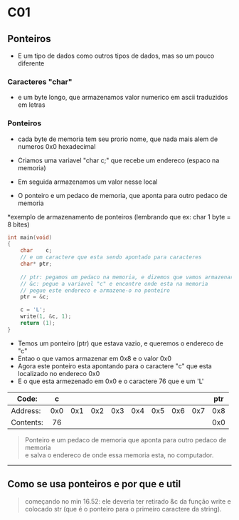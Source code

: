 # C01

## Ponteiros
- E um tipo de dados como outros tipos de dados, mas so um pouco diferente

### Caracteres "char"
- e um byte longo, que armazenamos valor numerico em ascii traduzidos em letras

### Ponteiros
- cada byte de memoria tem seu prorio nome, que nada mais alem de numeros 0x0 hexadecimal
- Criamos uma variavel "char c;" que recebe um endereco (espaco na memoria)
- Em seguida armazenamos um valor nesse local

- O ponteiro e um pedaco de memoria, que aponta para outro pedaco de memoria

*exemplo de armazenamento de ponteiros (lembrando que ex: char 1 byte = 8 bites)

```c
int main(void)
{
	char	c;
	// e um caractere que esta sendo apontado para caracteres
	char* ptr;
	
	// ptr: pegamos um pedaco na memoria, e dizemos que vamos armazenar um endereco aqui
	// &c: pegue a variavel "c" e encontre onde esta na memoria
	// pegue este endereco e armazene-o no ponteiro
	ptr = &c; 	

	c = 'L';
	write(1, &c, 1);
	return (1);
}
```
- Temos um ponteiro (ptr) que estava vazio, e queremos o endereco de "c"
- Entao o que vamos armazenar em 0x8 e o valor 0x0
- Agora este ponteiro esta apontando para o caractere "c" que esta localizado no endereco 0x0
- E o que esta armezenado em 0x0 e o caractere 76 que e um 'L'

Code:    |c  |   |   |   |   |   |   |   |ptr|
---------|:-:|:-:|:-:|:-:|:-:|:-:|:-:|:-:|:-:|
Address: |0x0|0x1|0x2|0x3|0x4|0x5|0x6|0x7|0x8| 
Contents:|76 |   |   |   |   |   |   |   |0x0|

> Ponteiro e um pedaco de memoria que aponta para outro pedaco de memoria\
e salva o endereco de onde essa memoria esta, no computador.
___

## Como se usa ponteiros e por que e util

>começando no min 16.52: ele deveria ter retirado &c da função write e colocado str 
(que é o ponteiro para o primeiro caractere da string).
